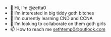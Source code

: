 - 👋 Hi, I’m @zetta0
- 👀 I’m interested in big tiddy goth bitches
- 🌱 I’m currently learning CND and CCNA
- 💞️ I’m looking to collaborate on them goth girls
- 📫 How to reach me sethtemp0@outlook.com

<!---
zetta0/zetta0 is a ✨ special ✨ repository because its `README.md` (this file) appears on your GitHub profile.
You can click the Preview link to take a look at your changes.
--->
